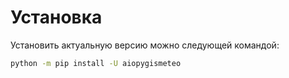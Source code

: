 # Установка

Установить актуальную версию можно следующей командой:

```bash
python -m pip install -U aiopygismeteo
```
